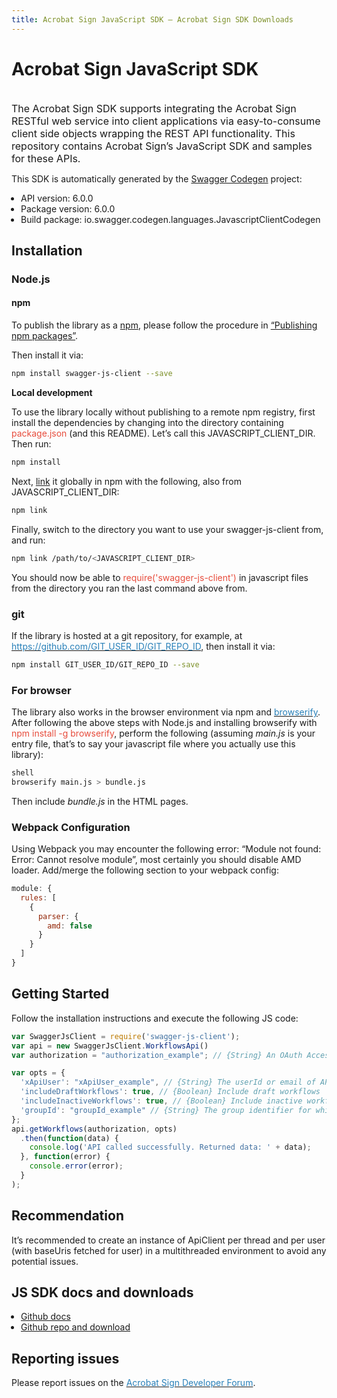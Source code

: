 ```yaml
---
title: Acrobat Sign JavaScript SDK — Acrobat Sign SDK Downloads
---
```


# Acrobat Sign JavaScript SDK

<br/>
<span style="font-size: 16px">The Acrobat Sign SDK supports integrating the Acrobat Sign RESTful web service into client applications via easy-to-consume client side objects wrapping the REST API functionality. This repository contains Acrobat Sign’s JavaScript SDK and samples for these APIs.</span>

This SDK is automatically generated by the [Swagger Codegen](https://github.com/swagger-api/swagger-codegen) project:

<ul style="list-style-type: disc; margin-left: 15px; padding: 0">
    <li>API version: 6.0.0</li>
    <li>Package version: 6.0.0</li>
    <li>Build package: io.swagger.codegen.languages.JavascriptClientCodegen</li>
</ul>

## Installation

### Node.js

#### npm

To publish the library as a [npm](https://www.npmjs.com/), please follow the procedure in [“Publishing npm packages”](https://docs.npmjs.com/getting-started/publishing-npm-packages).

Then install it via:

```bash
npm install swagger-js-client --save
```

**Local development**

To use the library locally without publishing to a remote npm registry, first install the dependencies by changing into the directory containing <span style="color: #e74c3c">package.json</span> (and this README). Let’s call this JAVASCRIPT_CLIENT_DIR. Then run:

```bash
npm install
```

Next, [link](https://docs.npmjs.com/cli/link) it globally in npm with the following, also from JAVASCRIPT_CLIENT_DIR:

```bash
npm link
```

Finally, switch to the directory you want to use your swagger-js-client from, and run:

```bash
npm link /path/to/<JAVASCRIPT_CLIENT_DIR>
```

You should now be able to <span style="color: #e74c3c">require('swagger-js-client')</span> in javascript files from the directory you ran the last command above from.

### git

If the library is hosted at a git repository, for example, at <!-- remark-ignore -->[<span style="color: #2980b9">https://github.com/GIT_USER_ID/GIT_REPO_ID</span>](https://github.com/GIT_USER_ID/GIT_REPO_ID), then install it via:

```bash
npm install GIT_USER_ID/GIT_REPO_ID --save
```

### For browser

The library also works in the browser environment via npm and [<span style="color: #2980b9">browserify</span>](http://browserify.org/). After following the above steps with Node.js and installing browserify with <span style="color: #e74c3c">npm install -g browserify</span>, perform the following (assuming *main.js* is your entry file, that’s to say your javascript file where you actually use this library):

```bash
shell
browserify main.js > bundle.js
```

Then include *bundle.js* in the HTML pages.

### Webpack Configuration

Using Webpack you may encounter the following error: “Module not found: Error: Cannot resolve module”, most certainly you should disable AMD loader. Add/merge the following section to your webpack config:

```javascript
module: {
  rules: [
    {
      parser: {
        amd: false
      }
    }
  ]
}
```

## Getting Started

Follow the installation instructions and execute the following JS code:

```javascript
var SwaggerJsClient = require('swagger-js-client');
var api = new SwaggerJsClient.WorkflowsApi()
var authorization = "authorization_example"; // {String} An OAuth Access Token with scopes: 'workflow_read' in the format 'Bearer {accessToken}'.

var opts = {
  'xApiUser': "xApiUser_example", // {String} The userId or email of API caller using the account or group token in the format userid:{userId} OR email:{email}. If it is not specified, then the caller is inferred from the token.
  'includeDraftWorkflows': true, // {Boolean} Include draft workflows
  'includeInactiveWorkflows': true, // {Boolean} Include inactive workflows
  'groupId': "groupId_example" // {String} The group identifier for which the workflows will be fetched
};
api.getWorkflows(authorization, opts)
  .then(function(data) {
    console.log('API called successfully. Returned data: ' + data);
  }, function(error) {
    console.error(error);
  }
);
```

## Recommendation

It’s recommended to create an instance of ApiClient per thread and per user (with baseUris fetched for user) in a multithreaded environment to avoid any potential issues.

## JS SDK docs and downloads

<ul style="list-style-type: disc; margin-left: 15px; padding: 0">
    <li><a href="https://github.com/adobe/acrobat-sign/tree/main/sdks/AcrobatSign_JS_SDK">Github docs</a></li>
    <li><a href="https://github.com/adobe/acrobat-sign/tree/main">Github repo and download</a></li>
</ul>

## Reporting issues

Please report issues on the [<span style="color: #2980b9">Acrobat Sign Developer Forum</span>](https://www.adobe.com/go/acrobatsigndevforum).
